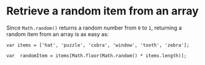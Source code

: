 ﻿# Retrieve a random item from an array

Since `Math.random()` returns a random number from `0` to `1`, returning a random item from an array is as easy as:

    var items = ['hat', 'puzzle', 'cobra', 'window', 'tooth', 'zebra'];

    var  randomItem = items[Math.floor(Math.random() * items.length)];
